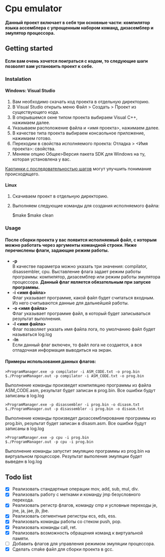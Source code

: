 # Cpu emulator
#### Данный проект включает в себя три основные части: компилятор языка ассемблера с упрощенным набором команд, дизасемблер и эмулятор процессора.
## Getting started
#### Если вам очень хочется поиграться с кодом, то следующие шаги позволят вам установить проект к себе.
### Instalation
#### Windows: Visual Studio
1. Вам необходимо скачать код проекта в отдельную директорию.
2. В Visual Studio открыть меню Файл > Создать > Проект из существующего кода.
3. В открывшемся окне типом проекта выбираем Visual C++, нажимаем далее.
4. Указываем расположение файла и <имя проекта>, нажимаем далее.
5. В качестве типа проекта выбираем консаольное приложение, нажимаем готово.
6. Переходим в свойства исполняемого проекта: Отладка > <Имя проекта>: свойства. 
7. Меняем опцию Общее>Версия пакета SDK для Windows на ту, которая установлена у вас.

[Картинки с последовательностью шагов](./images/) могут улучшить понимание происходящего.
#### Linux
1. Скачиваем проект в отдельную директорию.
2. Выполняем следующие команды для создания исполняемого файла:


    $make
    $make clean
### Usage
#### После сборки проекта у вас появится исполняемый файл, с которым можно работать через аргументы командной строки. Ниже перечислены флаги, задающие режим работы.
* **-p <program name>**  
В качестве параметра <program name> можно указать три значения:  compilator, disassembler, cpu. Выставление флага
задает режим работы программы: компилятор, дизасемблер или режим работы эмулятора процессора.
**Данный флаг является обязательным при запуске программы.**
* **-i <имя файла>**  
Флаг указывает программе, какой файл будет считаться входным. Из него считываются данные для дальнейшей работы.
* **-o <имя файла>**  
Флаг указывает программе файл, в который будет записываться результат выполнения.
* **-l <имя файла>**  
Флаг позволяет указать имя файла лога, по умолчанию файл будет называться log.log
* **-ln**  
Если данный флаг включен, то файл лога не создается, а вся отладочная информация выводиться на экран.

#### Примеры использования данных флагов:

    >ProgramManager.exe -p compilator -i ASM_CODE.txt -o prog.bin
    $./ProgramManager.out -p compilator -i ASM_CODE.txt -o prog.bin
Выполнение команды произведет компиляцию программы из файла ASM_CODE.asm, результат будет записан в prog.bin. Все ошибки будут записаны в log.log

    >ProgramManager.exe -p disassembler -i prog.bin -o disasm.txt
    $./ProgramManager.out -p disassembler -i prog.bin -o disasm.txt
Выполнение команды произведет дизассемблирование программы из prog.bin, результат будет записан в disasm.asm. Все ошибки будут записаны в log.log

    >ProgramManager.exe -p cpu -i prog.bin
    $./ProgramManager.out -p cpu -i prog.bin
Выполнение команды запустит эмуляцию программы из prog.bin на виртуальном процессоре. Результат выполения эмуляции будет выведен в log.log

## Todo list
- [x] Реализовать стандартные операции mov, add, sub, mul, div.
- [x] Реализовать работу с метками и команду jmp безусловного перехода.
- [x] Реализовать регистр флагов, команду cmp и условные переходы je, jne, ja, jae, jb, jbe.
- [x] Реализовать сегментные регистры ecs, eds, ess.
- [x] Реализовать команды работы со стеком push, pop.
- [x] Реализовать команды call, ret.
- [x] Реализовать возможность обращения команд к виртуальной памяти.
- [ ] Добавить флагов для управления режимом эмуляции процессора.
- [x] Сделать cmake файл для сборки проекта в gcc.
